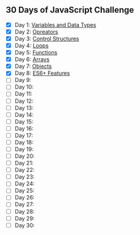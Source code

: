 ## 30 Days of JavaScript Challenge

- [x] Day 1: [Variables and Data Types](https://github.com/ad1tyayadav/30-days-javascript-challenge/tree/main/1%20-%20Variables%20%26%20Data%20Type)
- [x] Day 2: [Opreators](https://github.com/ad1tyayadav/30-days-javascript-challenge/tree/main/2%20-%20Opreators) 
- [x] Day 3: [Control Structures](https://github.com/ad1tyayadav/30-days-javascript-challenge/tree/main/3%20-%20Control%20Structures)
- [x] Day 4: [Loops](https://github.com/ad1tyayadav/30-days-javascript-challenge/tree/main/4%20-%20Loops)
- [x] Day 5: [Functions](https://github.com/ad1tyayadav/30-days-javascript-challenge/tree/main/5%20-%20Functions)
- [x] Day 6: [Arrays](https://github.com/ad1tyayadav/30-days-javascript-challenge/tree/main/6%20-%20Arrays)
- [x] Day 7: [Objects](https://github.com/ad1tyayadav/30-days-javascript-challenge/tree/main/7%20-%20Objects)
- [x] Day 8: [ES6+ Features](https://github.com/ad1tyayadav/30-days-javascript-challenge/tree/main/8%20-%20ES6%2B%20Features)
- [ ] Day 9:
- [ ] Day 10:
- [ ] Day 11:
- [ ] Day 12:
- [ ] Day 13:
- [ ] Day 14:
- [ ] Day 15:
- [ ] Day 16:
- [ ] Day 17:
- [ ] Day 18:
- [ ] Day 19:
- [ ] Day 20:
- [ ] Day 21:
- [ ] Day 22:
- [ ] Day 23:
- [ ] Day 24:
- [ ] Day 25:
- [ ] Day 26:
- [ ] Day 27:
- [ ] Day 28:
- [ ] Day 29:
- [ ] Day 30:
